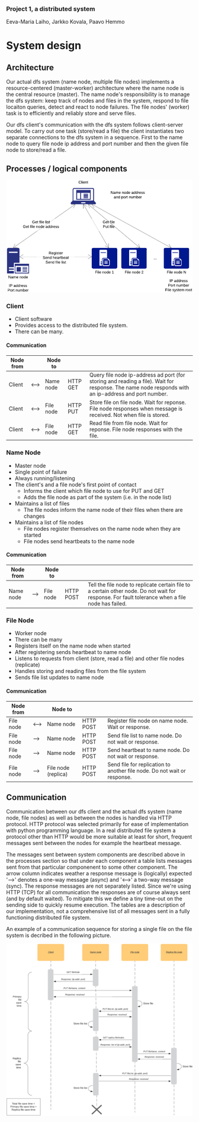 ### Project 1, a distributed system
Eeva-Maria Laiho, Jarkko Kovala, Paavo Hemmo

# System design

## Architecture

Our actual dfs system (name node, multiple file nodes) implements a resource-centered (master-worker) architecture where the name node is the central resource (master). The name node's responsibility is to manage the dfs system: keep track of nodes and files in the system, respond to file locaiton queries, detect and react to node failures. The file nodes' (worker) task is to efficiently and reliably store and serve files.

Our dfs client's communication with the dfs system follows client-server model. To carry out one task (store/read a file) the client instantiates two separate connections to the dfs system in a sequence. First to the name node to query file node ip address and port number and then the given file node to store/read a file. 

## Processes / logical components

![System overview](./diagram1.png)
<!--https://www.lucidchart.com/documents/edit/c57d43b0-ede6-4ecb-a284-c0ca66047a74-->

### Client

* Client software
* Provides access to the distributed file system. 
* There can be many.

#### Communication

| Node from | | Node to | | |
| --- | --- | --- | --- | --- |
| Client | <--> | Name node | HTTP GET | Query file node ip-address ad port (for storing and reading a file). Wait for response. The name node responds with an ip-address and port number. |
| Client | <--> | File node | HTTP PUT | Store file on file node. Wait for reponse. File node responses when message is received. Not when file is stored. |
| Client | <--> | File node | HTTP GET |  Read file from file node. Wait for reponse. File node responses with the file. |

### Name Node

* Master node
* Single point of failure
* Always running/listening
* The client's and a file node's first point of contact
    * Informs the client which file node to use for PUT and GET
    * Adds the file node as part of the system (i.e. in the node list)
* Maintains a list of files
    * The file nodes inform the name node of their files when there are changes
* Maintains a list of file nodes
    * File nodes register themselves on the name node when they are started
    * File nodes send heartbeats to the name node

#### Communication

| Node from | | Node to | | |
| --- | --- | --- | --- | --- |
| Name node | --> | File node | HTTP POST | Tell the file node to replicate certain file to a certain other node. Do not wait for response. For fault tolerance when a file node has failed. |

### File Node

* Worker node
* There can be many
* Registers itself on the name node when started
* After registering sends heartbeat to name node
* Listens to requests from client (store, read a file) and other file nodes (replicate)
* Handles storing and reading files from the file system
* Sends file list updates to name node

#### Communication

| Node from | | Node to | | |
| --- | --- | --- | --- | --- |
| File node | <--> | Name node | HTTP POST | Register file node on name node. Wait or response. |
| File node | --> | Name node | HTTP POST | Send file list to name node. Do not wait or response. |
| File node | --> | Name node | HTTP POST | Send heartbeat to name node. Do not wait or response. |
| File node | --> | File node (replica) | HTTP POST | Send file for replication to another file node. Do not wait or response. |

## Communication

Communication between our dfs client and the actual dfs system (name node, file nodes) as well as between the nodes is handled via HTTP protocol. HTTP protocol was selected primarily for ease of implementation with python programming language. In a real distributed file system a protocol other than HTTP would be more suitable at least for short, frequent messages sent between the nodes for example the heartbeat message. 

The messages sent between system components are described above in the processes section so that under each component a table lists messages sent from that particular componenent to some other component. The arrow column indicates weather a response message is (logically) expected '-->' denotes a one-way message (async) and '<-->' a two-way message (sync). The response messages are not separately listed. Since we're using HTTP (TCP) for all communication the responses are of course always sent (and by default waited). To mitigate this we define a tiny time-out on the sending side to quickly resume execution. The tables are a description of our implementation, not a comprehensive list of all messages sent in a fully functioning distributed file system. 

An example of a communication sequence for storing a single file on the file system is decribed in the following picture.

![Sequence diagram for storing a file](./sequence1.png)
<!--https://www.lucidchart.com/documents/edit/66b3bccc-280f-48a8-b0be-1ba4f7274a9b-->




